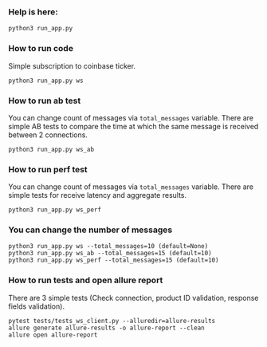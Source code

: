### Help is here: 
```
python3 run_app.py
```

### How to run code 
Simple subscription to coinbase ticker.
```
python3 run_app.py ws
```

### How to run ab test
You can change count of messages via `total_messages` variable.
There are simple AB tests to compare the time at which the same message is received between 2 connections.
```
python3 run_app.py ws_ab
```

### How to run perf test
You can change count of messages via `total_messages` variable.
There are simple tests for receive latency and aggregate results.
```
python3 run_app.py ws_perf
```

### You can change the number of messages
```
python3 run_app.py ws --total_messages=10 (default=None)
python3 run_app.py ws_ab --total_messages=15 (default=10)
python3 run_app.py ws_perf --total_messages=15 (default=10)
```

### How to run tests and open allure report
There are 3 simple tests (Check connection, product ID validation, response fields validation).
```
pytest tests/tests_ws_client.py --alluredir=allure-results
allure generate allure-results -o allure-report --clean 
allure open allure-report
```